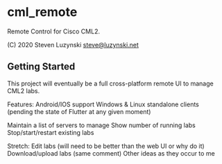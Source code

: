 # cml_remote

Remote Control for Cisco CML2.

(C) 2020 Steven Luzynski <steve@luzynski.net>

## Getting Started

This project will eventually be a full cross-platform remote UI to manage CML2 labs.

Features:
Android/IOS support
Windows & Linux standalone clients (pending the state of Flutter at any given moment)

Maintain a list of servers to manage
Show number of running labs
Stop/start/restart existing labs

Stretch:
Edit labs (will need to be better than the web UI or why do it)
Download/upload labs (same comment)
Other ideas as they occur to me

